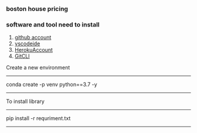 ### boston house pricing

### software and tool need to install
1) [github account](https://github.com)
2) [vscodeide](https://code.visualstudio.com/)
3) [HerokuAccount](https://heroku.com)
4) [GitCLI](https://cli.github.com/)

Create a new environment

-------------------
conda create -p venv python==3.7 -y

------------------
To install library 

-------------------
pip install -r requriment.txt

-------------------

